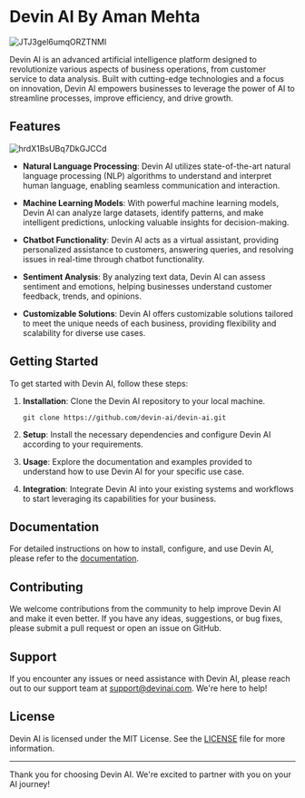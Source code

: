 # Devin AI By Aman Mehta
![JTJ3gel6umqORZTNMI](https://github.com/AmanMehta199816/Devin-AI/assets/96304523/a9bb7af0-9a3c-4cf9-a9d3-33a76ba914bc)

Devin AI is an advanced artificial intelligence platform designed to revolutionize various aspects of business operations, from customer service to data analysis. Built with cutting-edge technologies and a focus on innovation, Devin AI empowers businesses to leverage the power of AI to streamline processes, improve efficiency, and drive growth.

## Features
![hrdX1BsUBq7DkGJCCd](https://github.com/AmanMehta199816/Devin-AI/assets/96304523/b350dcd7-6f80-4358-a784-64adf2eef3a9)


- **Natural Language Processing**: Devin AI utilizes state-of-the-art natural language processing (NLP) algorithms to understand and interpret human language, enabling seamless communication and interaction.
  
- **Machine Learning Models**: With powerful machine learning models, Devin AI can analyze large datasets, identify patterns, and make intelligent predictions, unlocking valuable insights for decision-making.
  
- **Chatbot Functionality**: Devin AI acts as a virtual assistant, providing personalized assistance to customers, answering queries, and resolving issues in real-time through chatbot functionality.
  
- **Sentiment Analysis**: By analyzing text data, Devin AI can assess sentiment and emotions, helping businesses understand customer feedback, trends, and opinions.
  
- **Customizable Solutions**: Devin AI offers customizable solutions tailored to meet the unique needs of each business, providing flexibility and scalability for diverse use cases.

## Getting Started

To get started with Devin AI, follow these steps:

1. **Installation**: Clone the Devin AI repository to your local machine.

   ```
   git clone https://github.com/devin-ai/devin-ai.git
   ```

2. **Setup**: Install the necessary dependencies and configure Devin AI according to your requirements.

3. **Usage**: Explore the documentation and examples provided to understand how to use Devin AI for your specific use case.

4. **Integration**: Integrate Devin AI into your existing systems and workflows to start leveraging its capabilities for your business.

## Documentation

For detailed instructions on how to install, configure, and use Devin AI, please refer to the [documentation](https://github.com/devin-ai/devin-ai/wiki).

## Contributing

We welcome contributions from the community to help improve Devin AI and make it even better. If you have any ideas, suggestions, or bug fixes, please submit a pull request or open an issue on GitHub.

## Support

If you encounter any issues or need assistance with Devin AI, please reach out to our support team at support@devinai.com. We're here to help!

## License

Devin AI is licensed under the MIT License. See the [LICENSE](https://github.com/devin-ai/devin-ai/blob/main/LICENSE) file for more information.

---

Thank you for choosing Devin AI. We're excited to partner with you on your AI journey!
